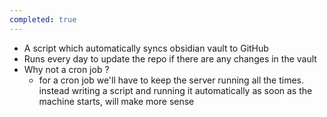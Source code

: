 ```yaml
---
completed: true
---
```

- A script which automatically syncs obsidian vault to GitHub
- Runs every day to update the repo if there are any changes in the vault
- Why not a cron job ?
	- for a cron job we'll have to keep the server running all the times. instead writing a script and running it automatically as soon as the machine starts, will make more sense
